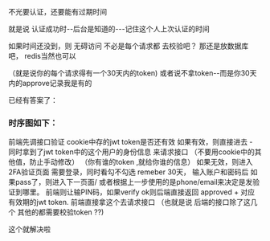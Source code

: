 
不光要认证，还要能有过期时间

就是说 认证成功时--后台是知道的---记住这个人上次认证的时间 

如果时间还没到，则 无碍访问
不必是每个请求都 去校验吧？ 那还是放数据库吧， redis当然也可以

（就是说你的每个请求得有一个30天内的token)
或者说不拿token--而是你30天内的approve记录我是有的

已经有答案了：


### 时序图如下：
前端先调接口验证 cookie中存的jwt token是否还有效
	如果有效，则直接进去 - 同时拿到了jwt token中的这个用户的身份信息 来请求接口
	（不要用cookie中的其他值，防止手动修改）
	  （你有谁的token ,就给你谁的信息）
	如果无效，则进入2FA验证页面 需要登录，同时看勾不勾选 remeber 30天， 输入账户和密码后
	如果pass了，则进入下一页面/ 或者根据上一步使用的是phone/email来决定是发验证到哪里。 前端则让输PIN码，如果verify ok则后端直接返回 approved + 对应有效期的jwt token. 前端直接拿这个去请求接口 （也就是说 后端的接口除了这几个 其他的都需要校验token ??)


这个就解决啦